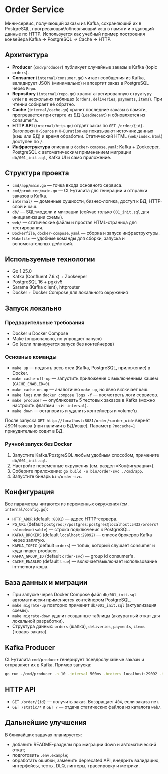 # Order Service

Мини‑сервис, получающий заказы из Kafka, сохраняющий их в PostgreSQL, прогревающий/обновляющий кэш в памяти и отдающий данные по HTTP. Используется как учебный пример построения конвейера Kafka → PostgreSQL → Cache → HTTP.

## Архитектура
- **Producer** (`cmd/producer`) публикует случайные заказы в Kafka (topic `orders`).
- **Consumer** (`internal/consumer.go`) читает сообщения из Kafka, валидирует JSON (минимально) и апсертит заказ в PostgreSQL через `Repo`.
- **Repository** (`internal/repo.go`) хранит агрегированную структуру `Order` в нескольких таблицах (`orders`, `deliveries`, `payments`, `items`). При чтении собирает её обратно.
- **Cache** (`internal/cache.go`) хранит последние заказы в памяти, прогревается при старте из БД (`LoadRecent`) и обновляется из consumer'а.
- **HTTP API** (`internal/http.go`) отдаёт заказ по `GET /order/{id}`. Заголовки `X-Source` и `X-Duration-ms` показывают источник данных (кэш или БД) и время обработки. Статический HTML (`web/index.html`) доступен по `/`.
- **Инфраструктура** описана в `docker-compose.yaml`: Kafka + Zookeeper, PostgreSQL с автоматическим применением миграции `db/001_init.sql`, Kafka UI и само приложение.

## Структура проекта
- `cmd/app/main.go` — точка входа основного сервиса.
- `cmd/producer/main.go` — CLI-утилита для генерации и отправки заказов в Kafka.
- `internal/` — доменные сущности, бизнес-логика, доступ к БД, HTTP-слой и кэш.
- `db/` — SQL-модели и миграции (сейчас только `001_init.sql` для инициализации схемы).
- `web/` — статические файлы и простая HTML-страница для тестирования.
- `Dockerfile`, `docker-compose.yaml` — сборка и запуск инфраструктуры.
- `Makefile` — удобные команды для сборки, запуска и вспомогательных действий.

## Используемые технологии
- Go 1.25.0
- Kafka (Confluent 7.6.x) + Zookeeper
- PostgreSQL 16 + pgx/v5
- Sarama (Kafka client), httprouter
- Docker + Docker Compose для локального окружения

## Запуск локально
### Предварительные требования
- Docker и Docker Compose
- Make (опционально, но упрощает запуск)
- Go (если планируется запуск без контейнеров)

### Основные команды
- `make up` — поднять весь стек (Kafka, PostgreSQL, приложение) в Docker.
- `make cache-off-up` — запустить приложение с выключенным кэшем (`CACHE_ENABLED=0`).
- `make cache-on-up` — аналогично `make up`, но явно включает кэш.
- `make logs` или `docker compose logs -f` — посмотреть логи сервисов.
- `make producer` — опубликовать 5 тестовых заказов в Kafka (можно настроить флагами `-n` и `-interval`).
- `make down` — остановить и удалить контейнеры и volume'ы.

После запуска `GET http://localhost:8081/order/<order_uid>` вернёт JSON заказа (при наличии в БД/кэше). Параметр `?nocache=1` принудительно ходит в БД.

### Ручной запуск без Docker
1. Запустите Kafka/PostgreSQL любым удобным способом, примените `db/001_init.sql`.
2. Настройте переменные окружения (см. раздел «Конфигурация»).
3. Соберите приложение: `go build -o bin/order-svc ./cmd/app`.
4. Запустите бинарь `bin/order-svc`.

## Конфигурация
Все параметры читаются из переменных окружения (см. `internal/config.go`):
- `HTTP_ADDR` (default `:8081`) — адрес HTTP-сервера.
- `PG_URL` (default `postgres://postgres:postgres@localhost:5432/orders?sslmode=disable`) — строка подключения к PostgreSQL.
- `KAFKA_BROKERS` (default `localhost:29092`) — список брокеров Kafka через запятую.
- `KAFKA_TOPIC` (default `orders`) — топик, который слушает consumer и куда пишет producer.
- `KAFKA_GROUP_ID` (default `order-svc`) — group id consumer'а.
- `CACHE_ENABLED` (default `true`) — включает/выключает использование in-memory кэша.

## База данных и миграции
- При запуске через Docker Compose файл `db/001_init.sql` автоматически применяется контейнером PostgreSQL.
- `make migrate-up` повторно применит `db/001_init.sql` (актуализация схемы).
- `make migrate-down` удалит созданные таблицы (аккуратный откат для локальной разработки).
- Структура данных: `orders` (шапка), `deliveries`, `payments`, `items` (товары заказа).

## Kafka Producer
CLI-утилита `cmd/producer` генерирует псевдослучайные заказы и отправляет их в Kafka.
Пример запуска:
```bash
go run ./cmd/producer -n 10 -interval 500ms -brokers localhost:29092 -topic orders
```

## HTTP API
- `GET /order/{id}` — получить заказ. Возвращает `404`, если заказа нет.
- `GET /static/*` и `GET /` — отдача статических файлов из каталога `web/`.

## Дальнейшие улучшения
В ближайших задачах планируется:
- добавить README-разделы про миграции down и автоматический откат;
- подготовить `.env.example`;
- обработать ошибки, заменить deprecated API, внедрить валидацию, интерфейсы, тесты, DLQ, линтеры, трассировку и метрики.
